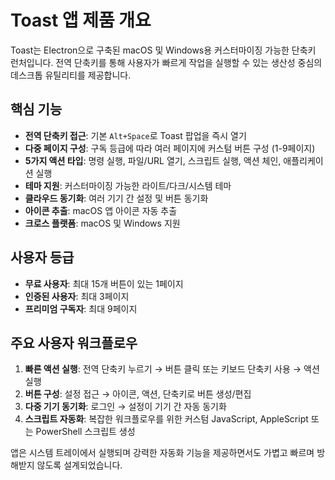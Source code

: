 # Toast 앱 제품 개요

Toast는 Electron으로 구축된 macOS 및 Windows용 커스터마이징 가능한 단축키 런처입니다. 전역 단축키를 통해 사용자가 빠르게 작업을 실행할 수 있는 생산성 중심의 데스크톱 유틸리티를 제공합니다.

## 핵심 기능

- **전역 단축키 접근**: 기본 `Alt+Space`로 Toast 팝업을 즉시 열기
- **다중 페이지 구성**: 구독 등급에 따라 여러 페이지에 커스텀 버튼 구성 (1-9페이지)
- **5가지 액션 타입**: 명령 실행, 파일/URL 열기, 스크립트 실행, 액션 체인, 애플리케이션 실행
- **테마 지원**: 커스터마이징 가능한 라이트/다크/시스템 테마
- **클라우드 동기화**: 여러 기기 간 설정 및 버튼 동기화
- **아이콘 추출**: macOS 앱 아이콘 자동 추출
- **크로스 플랫폼**: macOS 및 Windows 지원

## 사용자 등급

- **무료 사용자**: 최대 15개 버튼이 있는 1페이지
- **인증된 사용자**: 최대 3페이지
- **프리미엄 구독자**: 최대 9페이지

## 주요 사용자 워크플로우

1. **빠른 액션 실행**: 전역 단축키 누르기 → 버튼 클릭 또는 키보드 단축키 사용 → 액션 실행
2. **버튼 구성**: 설정 접근 → 아이콘, 액션, 단축키로 버튼 생성/편집
3. **다중 기기 동기화**: 로그인 → 설정이 기기 간 자동 동기화
4. **스크립트 자동화**: 복잡한 워크플로우를 위한 커스텀 JavaScript, AppleScript 또는 PowerShell 스크립트 생성

앱은 시스템 트레이에서 실행되며 강력한 자동화 기능을 제공하면서도 가볍고 빠르며 방해받지 않도록 설계되었습니다.
